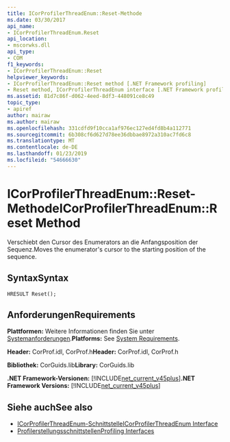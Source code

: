 ```yaml
---
title: ICorProfilerThreadEnum::Reset-Methode
ms.date: 03/30/2017
api_name:
- ICorProfilerThreadEnum.Reset
api_location:
- mscorwks.dll
api_type:
- COM
f1_keywords:
- ICorProfilerThreadEnum::Reset
helpviewer_keywords:
- ICorProfilerThreadEnum::Reset method [.NET Framework profiling]
- Reset method, ICorProfilerThreadEnum interface [.NET Framework profiling]
ms.assetid: 81d7c86f-d062-4eed-8df3-448091ce8c49
topic_type:
- apiref
author: mairaw
ms.author: mairaw
ms.openlocfilehash: 331cdfd9f10cca1af976ec127ed4fd8b4a112771
ms.sourcegitcommit: 6b308cf6d627d78ee36dbbae8972a310ac7fd6c8
ms.translationtype: MT
ms.contentlocale: de-DE
ms.lasthandoff: 01/23/2019
ms.locfileid: "54666630"
---
```

# <a name="icorprofilerthreadenumreset-method"></a><span data-ttu-id="a5302-102">ICorProfilerThreadEnum::Reset-Methode</span><span class="sxs-lookup"><span data-stu-id="a5302-102">ICorProfilerThreadEnum::Reset Method</span></span>
<span data-ttu-id="a5302-103">Verschiebt den Cursor des Enumerators an die Anfangsposition der Sequenz.</span><span class="sxs-lookup"><span data-stu-id="a5302-103">Moves the enumerator's cursor to the starting position of the sequence.</span></span>  
  
## <a name="syntax"></a><span data-ttu-id="a5302-104">Syntax</span><span class="sxs-lookup"><span data-stu-id="a5302-104">Syntax</span></span>  
  
```  
HRESULT Reset();  
```  
  
## <a name="requirements"></a><span data-ttu-id="a5302-105">Anforderungen</span><span class="sxs-lookup"><span data-stu-id="a5302-105">Requirements</span></span>  
 <span data-ttu-id="a5302-106">**Plattformen:** Weitere Informationen finden Sie unter [Systemanforderungen](../../../../docs/framework/get-started/system-requirements.md).</span><span class="sxs-lookup"><span data-stu-id="a5302-106">**Platforms:** See [System Requirements](../../../../docs/framework/get-started/system-requirements.md).</span></span>  
  
 <span data-ttu-id="a5302-107">**Header:** CorProf.idl, CorProf.h</span><span class="sxs-lookup"><span data-stu-id="a5302-107">**Header:** CorProf.idl, CorProf.h</span></span>  
  
 <span data-ttu-id="a5302-108">**Bibliothek:** CorGuids.lib</span><span class="sxs-lookup"><span data-stu-id="a5302-108">**Library:** CorGuids.lib</span></span>  
  
 <span data-ttu-id="a5302-109">**.NET Framework-Versionen:** [!INCLUDE[net_current_v45plus](../../../../includes/net-current-v45plus-md.md)]</span><span class="sxs-lookup"><span data-stu-id="a5302-109">**.NET Framework Versions:** [!INCLUDE[net_current_v45plus](../../../../includes/net-current-v45plus-md.md)]</span></span>  
  
## <a name="see-also"></a><span data-ttu-id="a5302-110">Siehe auch</span><span class="sxs-lookup"><span data-stu-id="a5302-110">See also</span></span>
- [<span data-ttu-id="a5302-111">ICorProfilerThreadEnum-Schnittstelle</span><span class="sxs-lookup"><span data-stu-id="a5302-111">ICorProfilerThreadEnum Interface</span></span>](../../../../docs/framework/unmanaged-api/profiling/icorprofilerthreadenum-interface.md)
- [<span data-ttu-id="a5302-112">Profilerstellungsschnittstellen</span><span class="sxs-lookup"><span data-stu-id="a5302-112">Profiling Interfaces</span></span>](../../../../docs/framework/unmanaged-api/profiling/profiling-interfaces.md)
